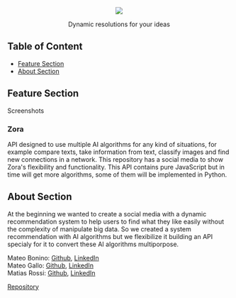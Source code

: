<!-- Output copied to clipboard! -->

<!-----

----->

<p align="center">
   <img src="https://drive.google.com/uc?export=view&id=1TeYkzMwXDSVYZ8gyqNrv5f1U0UJJtntm" />
</p>


<p align="center">
   Dynamic resolutions for your ideas
<p>

## Table of Content
* [Feature Section](#feature-section)
* [About Section](#about-section)


## Feature Section
Screenshots
### Zora
API designed to use multiple AI algorithms for any kind of situations, for example compare texts, take information from text,  classify images and find new connections in a network. This repository has a social media to show Zora's flexibility and functionality. This API contains pure JavaScript but in time will get more algorithms, some of them will be implemented in Python.

## About Section
At the beginning we wanted to create a social media with a dynamic recommendation system to help users to find what they like easily without the complexity of manipulate big data. So we created a system recommendation with AI algorithms but we flexibilize it building an API specialy for it to convert these AI algorithms multiporpose.
  
Mateo Bonino: [Github](https://github.com/mateobonino), [LinkedIn](https://www.linkedin.com/in/mateo-bonino-51aa96242/)\
Mateo Gallo: [Github](https://github.com/gallit0), [LinkedIn](https://www.linkedin.com/in/mateo-gallo-b46a90241/)\
Matias Rossi: [Github](https://github.com/SchneiderSix), [LinkedIn](https://www.linkedin.com/in/jmrossi6/)

[Repository](https://github.com/SchneiderSix/zora-app)
